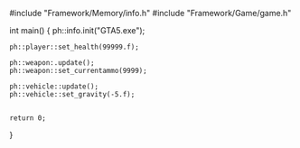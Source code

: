 
#include "Framework/Memory/info.h"
#include "Framework/Game/game.h"
 
int main()
{
	ph::info.init("GTA5.exe");
 
	ph::player::set_health(99999.f);
 
    ph::weapon:.update();
    ph::weapon::set_currentammo(9999);
 
	ph::vehicle::update();
	ph::vehicle::set_gravity(-5.f);
       
 
	return 0;
}

